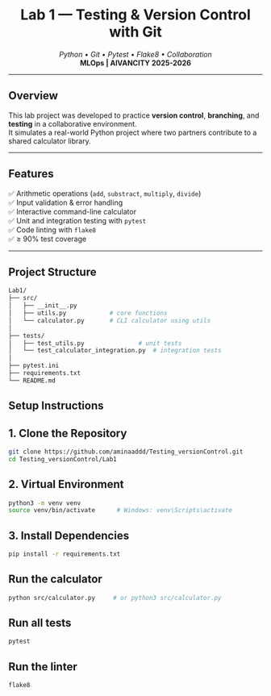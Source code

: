 <h1 align="center">Lab 1 — Testing & Version Control with Git</h1>

<p align="center">
  <em>Python • Git • Pytest • Flake8 • Collaboration</em><br>
  <strong>MLOps | AIVANCITY 2025-2026</strong>
</p>

---

## Overview

This lab project was developed to practice **version control**, **branching**, and **testing** in a collaborative environment.  
It simulates a real-world Python project where two partners contribute to a shared calculator library.

---

## Features

✅ Arithmetic operations (`add`, `substract`, `multiply`, `divide`)  
✅ Input validation & error handling  
✅ Interactive command-line calculator  
✅ Unit and integration testing with `pytest`  
✅ Code linting with `flake8`  
✅ ≥ 90% test coverage  

---

##  Project Structure

```bash
Lab1/
├── src/
│   ├── __init__.py
│   ├── utils.py            # core functions
│   └── calculator.py       # CLI calculator using utils
│
├── tests/
│   ├── test_utils.py               # unit tests
│   └── test_calculator_integration.py  # integration tests
│
├── pytest.ini
├── requirements.txt
└── README.md
```

## Setup Instructions 
## 1. Clone the Repository
```bash
git clone https://github.com/aminaaddd/Testing_versionControl.git
cd Testing_versionControl/Lab1
```
## 2. Virtual Environment
```bash
python3 -m venv venv
source venv/bin/activate      # Windows: venv\Scripts\activate
```
## 3. Install Dependencies
```bash
pip install -r requirements.txt
```

## Run the calculator
```bash
python src/calculator.py     # or python3 src/calculator.py
```

## Run all tests
```bash
pytest
```

## Run the linter
```bash
flake8
```


